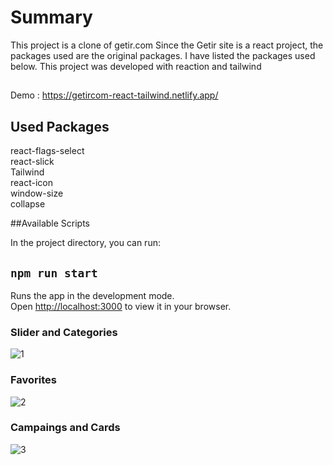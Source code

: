 # Summary

This project is a clone of getir.com Since the Getir site is a react project, the packages used are the original packages. I have listed the packages used below.
This project was developed with reaction and tailwind

##
Demo : https://getircom-react-tailwind.netlify.app/

## Used Packages
react-flags-select<br/>
react-slick<br/>
Tailwind<br/>
react-icon<br/>
window-size<br/>
collapse<br/>

##Available Scripts

In the project directory, you can run:

## `npm run start`

Runs the app in the development mode.\
Open [http://localhost:3000](http://localhost:3000) to view it in your browser.

### Slider and Categories

![1](https://user-images.githubusercontent.com/91959780/164040694-8b230d18-b769-4c7c-8030-2c4dc442f5c8.png)

### Favorites
![2](https://user-images.githubusercontent.com/91959780/164040720-1c120d58-a844-4108-ba65-61d03865c06c.png)

### Campaings and Cards
![3](https://user-images.githubusercontent.com/91959780/164040772-59363e1f-aa69-46d2-9089-bc66620d2a46.png)
